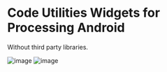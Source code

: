 # Code Utilities Widgets for Processing Android
Without third party libraries.

![image](https://user-images.githubusercontent.com/31894775/75624393-7be24280-5b92-11ea-95e0-fccfaf6e9432.png)   ![image](https://user-images.githubusercontent.com/31894775/75624647-02981f00-5b95-11ea-822a-44176a278185.png)

